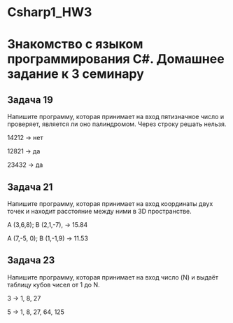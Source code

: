 # Csharp1_HW3
# Знакомство с языком программирования С#. Домашнее задание к 3 семинару

## Задача 19

Напишите программу, которая принимает на вход пятизначное число и проверяет, является ли оно палиндромом. Через строку решать нельзя.

14212 -> нет

12821 -> да

23432 -> да

## Задача 21

Напишите программу, которая принимает на вход координаты двух точек и находит расстояние между ними в 3D пространстве.

A (3,6,8); B (2,1,-7), -> 15.84

A (7,-5, 0); B (1,-1,9) -> 11.53

## Задача 23

Напишите программу, которая принимает на вход число (N) и выдаёт таблицу кубов чисел от 1 до N.

3 -> 1, 8, 27

5 -> 1, 8, 27, 64, 125